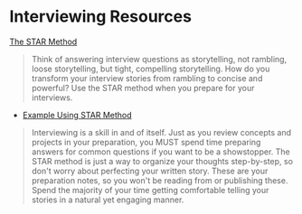 # Interviewing Resources

[The STAR Method](https://ds-review-hub.github.io/STAR_method.pdf)

>Think of answering interview questions as storytelling, not rambling, loose storytelling, but tight, compelling storytelling. How do you transform your interview stories from rambling to concise and powerful? Use the STAR method when you prepare for your interviews. 

- [Example Using STAR Method](https://ds-review-hub.github.io/STAR_method_example.pdf)

>Interviewing is a skill in and of itself. Just as you review concepts and projects in your preparation, you MUST spend time preparing answers for common questions if you want to be a showstopper. The STAR method is just a way to organize your thoughts step-by-step, so don't worry about perfecting your written story. These are your preparation notes, so you won't be reading from or publishing these. Spend the majority of your time getting comfortable telling your stories in a natural yet engaging manner.